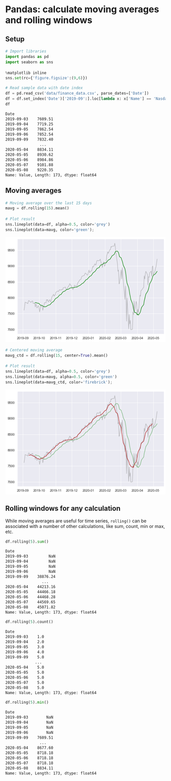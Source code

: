 # Pandas: calculate moving averages and rolling windows

## Setup


```python
# Import libraries
import pandas as pd
import seaborn as sns

%matplotlib inline
sns.set(rc={'figure.figsize':(9,6)})
```


```python
# Read sample data with date index
df = pd.read_csv('data/finance_data.csv', parse_dates=['Date'])
df = df.set_index('Date')['2019-09':].loc[lambda x: x['Name'] == 'Nasdaq100', 'Value']
df
```




    Date
    2019-09-03    7609.51
    2019-09-04    7719.25
    2019-09-05    7862.54
    2019-09-06    7852.54
    2019-09-09    7832.40
                   ...   
    2020-05-04    8834.11
    2020-05-05    8930.62
    2020-05-06    8984.86
    2020-05-07    9101.88
    2020-05-08    9220.35
    Name: Value, Length: 173, dtype: float64



## Moving averages


```python
# Moving average over the last 15 days
mavg = df.rolling(15).mean()

# Plot result
sns.lineplot(data=df, alpha=0.5, color='grey')
sns.lineplot(data=mavg, color='green');
```


![png](pandas_rolling_windows_files/pandas_rolling_windows_5_0.png)



```python
# Centered moving average
mavg_ctd = df.rolling(15, center=True).mean()

# Plot result
sns.lineplot(data=df, alpha=0.5, color='grey')
sns.lineplot(data=mavg, alpha=0.5, color='green')
sns.lineplot(data=mavg_ctd, color='firebrick');
```


![png](pandas_rolling_windows_files/pandas_rolling_windows_6_0.png)


## Rolling windows for any calculation

While moving averages are useful for time series, `rolling()` can be associated with a number of other calculations, like sum, count, min or max, etc.


```python
df.rolling(5).sum()
```




    Date
    2019-09-03         NaN
    2019-09-04         NaN
    2019-09-05         NaN
    2019-09-06         NaN
    2019-09-09    38876.24
                    ...   
    2020-05-04    44213.16
    2020-05-05    44466.18
    2020-05-06    44468.28
    2020-05-07    44569.65
    2020-05-08    45071.82
    Name: Value, Length: 173, dtype: float64




```python
df.rolling(5).count()
```




    Date
    2019-09-03    1.0
    2019-09-04    2.0
    2019-09-05    3.0
    2019-09-06    4.0
    2019-09-09    5.0
                 ... 
    2020-05-04    5.0
    2020-05-05    5.0
    2020-05-06    5.0
    2020-05-07    5.0
    2020-05-08    5.0
    Name: Value, Length: 173, dtype: float64




```python
df.rolling(5).min()
```




    Date
    2019-09-03        NaN
    2019-09-04        NaN
    2019-09-05        NaN
    2019-09-06        NaN
    2019-09-09    7609.51
                   ...   
    2020-05-04    8677.60
    2020-05-05    8718.18
    2020-05-06    8718.18
    2020-05-07    8718.18
    2020-05-08    8834.11
    Name: Value, Length: 173, dtype: float64


